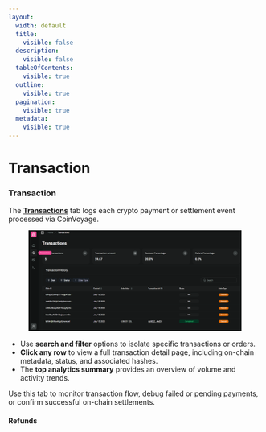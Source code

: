 ```yaml
---
layout:
  width: default
  title:
    visible: false
  description:
    visible: false
  tableOfContents:
    visible: true
  outline:
    visible: true
  pagination:
    visible: true
  metadata:
    visible: true
---
```


# Transaction

### Transaction

The [**Transactions**](https://dashboard.coinvoyage.io/transactions) tab logs each crypto payment or settlement event processed via CoinVoyage.

<figure><img src="../.gitbook/assets/image (1).png" alt=""><figcaption></figcaption></figure>

* Use **search and filter** options to isolate specific transactions or orders.
* **Click any row** to view a full transaction detail page, including on-chain metadata, status, and associated hashes.
* The **top analytics summary** provides an overview of volume and activity trends.

Use this tab to monitor transaction flow, debug failed or pending payments, or confirm successful on-chain settlements.

#### Refunds

